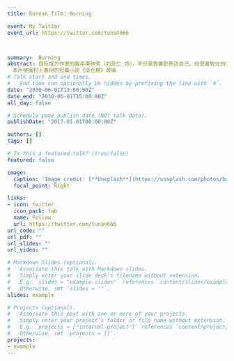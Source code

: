 ```yaml
---
title: Korean film: Burning

event: My Twitter
event_url: https://twitter.com/tunan666



summary:  Burning
abstract: 目标成为作家的青年李钟秀（刘亚仁 饰），平日里靠兼职养活自己。经营畜牧业的父亲不谙人情，官司缠身，迫使钟秀又要为了搭救父亲而四处奔走。这一日，钟秀在某大型卖场重逢了当年的同学申惠美（全钟淑 饰）。惠美计划近期前往非洲旅行，于是拜托钟秀照看爱猫Boil。不久后惠美回国，与之一同下飞机的还有名叫本（史蒂文·元 饰）的男子。本驾驶保时捷，居住在高级公寓内，优哉游哉，不见工作，四处玩乐，和钟秀相比有如天上地下。不知为何，本走入平民钟秀和惠美的生活，更向新朋友讲述了他奇特的癖好。在钟秀家小聚的那个晚上过后，惠美仿佛人间蒸发了一般无影无踪……
　本片根据村上春树的短篇小说《烧仓房》改编.
# Talk start and end times.
#   End time can optionally be hidden by prefixing the line with `#`.
date: "2030-06-01T13:00:00Z"
date_end: "2030-06-01T15:00:00Z"
all_day: false

# Schedule page publish date (NOT talk date).
publishDate: "2017-01-01T00:00:00Z"

authors: []
tags: []

# Is this a featured talk? (true/false)
featured: false

image:
  caption: 'Image credit: [**Unsplash**](https://unsplash.com/photos/bzdhc5b3Bxs)'
  focal_point: Right

links:
- icon: twitter
  icon_pack: fab
  name: Follow
  url: https://twitter.com/tunan666
url_code: ""
url_pdf: ""
url_slides: ""
url_video: ""

# Markdown Slides (optional).
#   Associate this talk with Markdown slides.
#   Simply enter your slide deck's filename without extension.
#   E.g. `slides = "example-slides"` references `content/slides/example-slides.md`.
#   Otherwise, set `slides = ""`.
slides: example

# Projects (optional).
#   Associate this post with one or more of your projects.
#   Simply enter your project's folder or file name without extension.
#   E.g. `projects = ["internal-project"]` references `content/project/deep-learning/index.md`.
#   Otherwise, set `projects = []`.
projects:
- example
---
```


